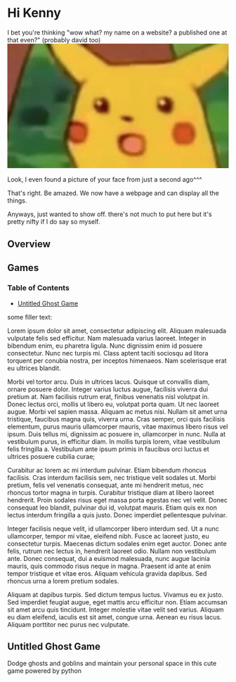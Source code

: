 # Hi Kenny

I bet you're thinking "wow what? my name on a website? a published one at that even?" (probably david too)
![](images/pika_wha.jpg)

Look, I even found a picture of your face from just a second ago^^^

That's right. Be amazed. We now have a webpage and can display all the things. 

Anyways, just wanted to show off. there's not much to put here but it's pretty nifty if I do say so myself.

## Overview

## Games

### Table of Contents
* [Untitled Ghost Game](#untitled-ghost-game)


some filler text:

Lorem ipsum dolor sit amet, consectetur adipiscing elit. Aliquam malesuada vulputate felis sed efficitur. Nam malesuada varius laoreet. Integer in bibendum enim, eu pharetra ligula. Nunc dignissim enim id posuere consectetur. Nunc nec turpis mi. Class aptent taciti sociosqu ad litora torquent per conubia nostra, per inceptos himenaeos. Nam scelerisque erat eu ultrices blandit.

Morbi vel tortor arcu. Duis in ultrices lacus. Quisque ut convallis diam, ornare posuere dolor. Integer varius luctus augue, facilisis viverra dui pretium at. Nam facilisis rutrum erat, finibus venenatis nisl volutpat in. Donec lectus orci, mollis ut libero eu, volutpat porta quam. Ut nec laoreet augue. Morbi vel sapien massa. Aliquam ac metus nisi. Nullam sit amet urna tristique, faucibus magna quis, viverra urna. Cras semper, orci quis facilisis elementum, purus mauris ullamcorper mauris, vitae maximus libero risus vel ipsum. Duis tellus mi, dignissim ac posuere in, ullamcorper in nunc. Nulla at vestibulum purus, in efficitur diam. In mollis turpis lorem, vitae vestibulum felis fringilla a. Vestibulum ante ipsum primis in faucibus orci luctus et ultrices posuere cubilia curae;

Curabitur ac lorem ac mi interdum pulvinar. Etiam bibendum rhoncus facilisis. Cras interdum facilisis sem, nec tristique velit sodales ut. Morbi pretium, felis vel venenatis consequat, ante mi hendrerit metus, nec rhoncus tortor magna in turpis. Curabitur tristique diam at libero laoreet hendrerit. Proin sodales risus eget massa porta egestas nec vel velit. Donec consequat leo blandit, pulvinar dui id, volutpat mauris. Etiam quis ex non lectus interdum fringilla a quis justo. Donec imperdiet pellentesque pulvinar.

Integer facilisis neque velit, id ullamcorper libero interdum sed. Ut a nunc ullamcorper, tempor mi vitae, eleifend nibh. Fusce ac laoreet justo, eu consectetur turpis. Maecenas dictum sodales enim eget auctor. Donec ante felis, rutrum nec lectus in, hendrerit laoreet odio. Nullam non vestibulum ante. Donec consequat, dui a euismod malesuada, nunc augue lacinia mauris, quis commodo risus neque in magna. Praesent id ante at enim tempor tristique et vitae eros. Aliquam vehicula gravida dapibus. Sed rhoncus urna a lorem pretium sodales.

Aliquam at dapibus turpis. Sed dictum tempus luctus. Vivamus eu ex justo. Sed imperdiet feugiat augue, eget mattis arcu efficitur non. Etiam accumsan sit amet arcu quis tincidunt. Integer molestie vitae velit sed varius. Aliquam eu diam eleifend, iaculis est sit amet, congue urna. Aenean eu risus lacus. Aliquam porttitor nec purus nec vulputate.


## Untitled Ghost Game

Dodge ghosts and goblins and maintain your personal space in this cute game powered by python
